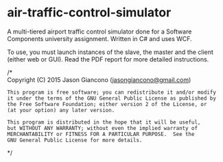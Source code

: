 # air-traffic-control-simulator

A multi-tiered airport traffic control simulator done for a Software Components university assignment. Written in C# and uses WCF.

To use, you must launch instances of the slave, the master and the client (either web or GUI). Read the PDF report for more detailed instructions.

/*  
    Copyright (C) 2015 Jason Giancono (jasongiancono@gmail.com)

    This program is free software; you can redistribute it and/or modify
    it under the terms of the GNU General Public License as published by
    the Free Software Foundation; either version 2 of the License, or
    (at your option) any later version.

    This program is distributed in the hope that it will be useful,
    but WITHOUT ANY WARRANTY; without even the implied warranty of
    MERCHANTABILITY or FITNESS FOR A PARTICULAR PURPOSE.  See the
    GNU General Public License for more details.
*/